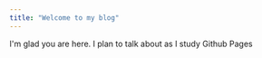 ```yaml
---
title: "Welcome to my blog"
---
```


I'm glad you are here. I plan to talk about as I study Github Pages
